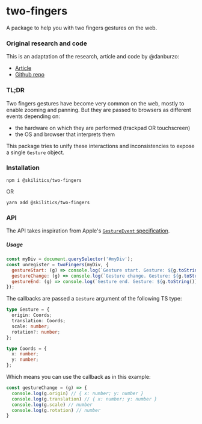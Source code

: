 # two-fingers

A package to help you with two fingers gestures on the web.

### Original research and code
This is an adaptation of the research, article and code by @danburzo:
- [Article](https://dev.to/danburzo/pinch-me-i-m-zooming-gestures-in-the-dom-a0e)
- [Github repo](https://github.com/danburzo/ok-zoomer)

### TL;DR   
Two fingers gestures have become very common on the web, mostly to enable zooming and panning.
But they are passed to browsers as different events depending on:
- the hardware on which they are performed (trackpad OR touchscreen)
- the OS and browser that interprets them

This package tries to unify these interactions and inconsistencies to expose a single `Gesture` object.

### Installation
```
npm i @skilitics/two-fingers
```
OR
```
yarn add @skilitics/two-fingers
```

### API
The API takes inspiration from Apple's [`GestureEvent` specification](https://developer.apple.com/documentation/webkitjs/gestureevent).

##### Usage
```javascript
const myDiv = document.querySelector('#myDiv');
const unregister = twoFingers(myDiv, {
  gestureStart: (g) => console.log(`Gesture start. Gesture: ${g.toString()}`),
  gestureChange: (g) => console.log(`Gesture change. Gesture: ${g.toString()}`),
  gestureEnd: (g) => console.log(`Gesture end. Gesture: ${g.toString()}`),
});
```

The callbacks are passed a `Gesture` argument of the following TS type:
```typescript
type Gesture = {
  origin: Coords;
  translation: Coords;
  scale: number;
  rotation?: number;
};

type Coords = {
  x: number;
  y: number;
};
```

Which means you can use the callback as in this example:
```javascript
const gestureChange = (g) => {
  console.log(g.origin) // { x: number; y: number }
  console.log(g.translation) // { x: number; y: number }
  console.log(g.scale) // number
  console.log(g.rotation) // number
}
```
